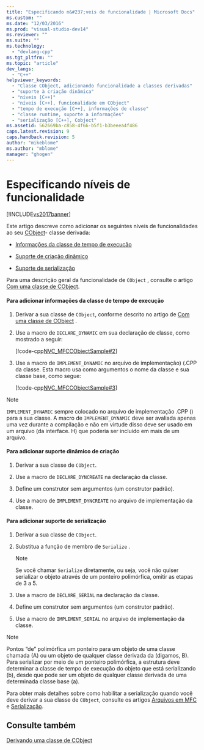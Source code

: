 ```yaml
---
title: "Especificando n&#237;veis de funcionalidade | Microsoft Docs"
ms.custom: ""
ms.date: "12/03/2016"
ms.prod: "visual-studio-dev14"
ms.reviewer: ""
ms.suite: ""
ms.technology: 
  - "devlang-cpp"
ms.tgt_pltfrm: ""
ms.topic: "article"
dev_langs: 
  - "C++"
helpviewer_keywords: 
  - "Classe CObject, adicionando funcionalidade a classes derivadas"
  - "suporte à criação dinâmica"
  - "níveis [C++]"
  - "níveis [C++], funcionalidade em CObject"
  - "tempo de execução [C++], informações de classe"
  - "classe runtime, suporte a informações"
  - "serialização [C++], Cobject"
ms.assetid: 562669ba-c858-4f66-b5f1-b3beeea4f486
caps.latest.revision: 9
caps.handback.revision: 5
author: "mikeblome"
ms.author: "mblome"
manager: "ghogen"
---
```

# Especificando n&#237;veis de funcionalidade
[!INCLUDE[vs2017banner](../assembler/inline/includes/vs2017banner.md)]

Este artigo descreve como adicionar os seguintes níveis de funcionalidades ao seu [CObject](../Topic/CObject%20Class.md)\- classe derivada:  
  
-   [Informações da classe de tempo de execução](#_core_to_add_run.2d.time_class_information)  
  
-   [Suporte de criação dinâmico](#_core_to_add_dynamic_creation_support)  
  
-   [Suporte de serialização](#_core_to_add_serialization_support)  
  
 Para uma descrição geral da funcionalidade de `CObject` , consulte o artigo [Com uma classe de CObject](../mfc/deriving-a-class-from-cobject.md).  
  
#### Para adicionar informações da classe de tempo de execução  
  
1.  Derivar a sua classe de `CObject`, conforme descrito no artigo de [Com uma classe de CObject](../mfc/deriving-a-class-from-cobject.md) .  
  
2.  Use a macro de `DECLARE_DYNAMIC` em sua declaração de classe, como mostrado a seguir:  
  
     [!code-cpp[NVC_MFCCObjectSample#2](../mfc/codesnippet/CPP/specifying-levels-of-functionality_1.h)]  
  
3.  Use a macro de `IMPLEMENT_DYNAMIC` no arquivo de implementação\) \(.CPP da classe.  Esta macro usa como argumentos o nome da classe e sua classe base, como segue:  
  
     [!code-cpp[NVC_MFCCObjectSample#3](../mfc/codesnippet/CPP/specifying-levels-of-functionality_2.cpp)]  
  
> [!NOTE]
>  `IMPLEMENT_DYNAMIC` sempre colocado no arquivo de implementação .CPP \(\) para a sua classe.  A macro de `IMPLEMENT_DYNAMIC` deve ser avaliada apenas uma vez durante a compilação e não em virtude disso deve ser usado em um arquivo \(da interface. H\) que poderia ser incluído em mais de um arquivo.  
  
#### Para adicionar suporte dinâmico de criação  
  
1.  Derivar a sua classe de `CObject`.  
  
2.  Use a macro de `DECLARE_DYNCREATE` na declaração da classe.  
  
3.  Define um construtor sem argumentos \(um construtor padrão\).  
  
4.  Use a macro de `IMPLEMENT_DYNCREATE` no arquivo de implementação da classe.  
  
#### Para adicionar suporte de serialização  
  
1.  Derivar a sua classe de `CObject`.  
  
2.  Substitua a função de membro de `Serialize` .  
  
    > [!NOTE]
    >  Se você chamar `Serialize` diretamente, ou seja, você não quiser serializar o objeto através de um ponteiro polimórfica, omitir as etapas de 3 a 5.  
  
3.  Use a macro de `DECLARE_SERIAL` na declaração da classe.  
  
4.  Define um construtor sem argumentos \(um construtor padrão\).  
  
5.  Use a macro de `IMPLEMENT_SERIAL` no arquivo de implementação da classe.  
  
> [!NOTE]
>  Pontos “de” polimórfica um ponteiro para um objeto de uma classe chamada \(A\) ou um objeto de qualquer classe derivada da \(digamos, B\).  Para serializar por meio de um ponteiro polimórfica, a estrutura deve determinar a classe de tempo de execução do objeto que está serializando \(b\), desde que pode ser um objeto de qualquer classe derivada de uma determinada classe base \(a\).  
  
 Para obter mais detalhes sobre como habilitar a serialização quando você deve derivar a sua classe de `CObject`, consulte os artigos [Arquivos em MFC](../mfc/files-in-mfc.md) e [Serialização](../Topic/Serialization%20in%20MFC.md).  
  
## Consulte também  
 [Derivando uma classe de CObject](../mfc/deriving-a-class-from-cobject.md)